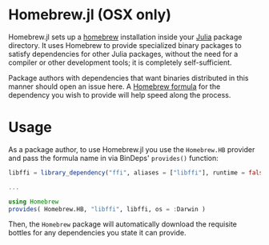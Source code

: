 Homebrew.jl (OSX only)
======================

Homebrew.jl sets up a [homebrew](http://brew.sh) installation inside your [Julia](http://julialang.org/) package directory.  It uses Homebrew to provide specialized binary packages to satisfy dependencies for other Julia packages, without the need for a compiler or other development tools; it is completely self-sufficient.

Package authors with dependencies that want binaries distributed in this manner should open an issue here.  A [Homebrew formula](https://github.com/mxcl/homebrew/tree/master/Library/Formula) for the dependency you wish to provide will help speed along the process.

Usage
=====

As a package author, to use Homebrew.jl you use the `Homebrew.HB` provider and pass the formula name in via BinDeps' `provides()` function:

```julia
libffi = library_dependency("ffi", aliases = ["libffi"], runtime = false)

...

using Homebrew
provides( Homebrew.HB, "libffi", libffi, os = :Darwin )
```

Then, the `Homebrew` package will automatically download the requisite bottles for any dependencies you state it can provide.
